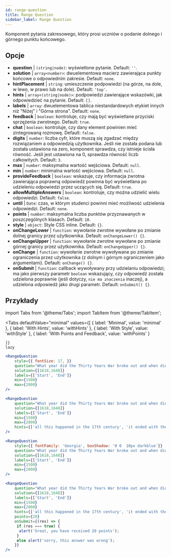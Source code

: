 ```yaml
---
id: range-question
title: Range Question
sidebar_label: Range Question
---
```


Komponent pytania zakresowego, który prosi uczniów o podanie dolnego i górnego punktu końcowego.

## Opcje

* __question__ | `(string|node)`: wyświetlone pytanie. Default: `''`.
* __solution__ | `array<number>`: dwuelementowa macierz zawierająca punkty końcowe o odpowiednim zakresie. Default: `none`.
* __hintPlacement__ | `string`: umieszczenie podpowiedzi (na górze, na dole, w lewo, w prawo lub na dole). Default: `'top'`.
* __hints__ | `array<(string|node)>`: podpowiedzi zawierające wskazówki, jak odpowiedzieć na pytanie. Default: `[]`.
* __labels__ | `array`: dwuelementowa tablica niestandardowych etykiet innych niż "Niżej" i "Górna strona". Default: `none`.
* __feedback__ | `boolean`: kontroluje, czy mają być wyświetlane przyciski sprzężenia zwrotnego. Default: `true`.
* __chat__ | `boolean`: kontroluje, czy dany element powinien mieć zintegrowaną rozmowę. Default: `false`.
* __digits__ | `number`: liczba cyfr, które muszą się zgadzać między rozwiązaniem a odpowiedzią użytkownika. Jeśli nie została podana lub została ustawiona na zero, komponent sprawdza, czy istnieje ścisła równość. Jeśli jest ustawiona na 0, sprawdza równość liczb całkowitych. Default: `3`.
* __max__ | `number`: maksymalna wartość wejściowa. Default: `null`.
* __min__ | `number`: minimalna wartość wejściowa. Default: `null`.
* __provideFeedback__ | `boolean`: wskazuje, czy informacja zwrotna zawierająca poprawną odpowiedź powinna być wyświetlana po udzieleniu odpowiedzi przez uczących się. Default: `true`.
* __allowMultipleAnswers__ | `boolean`: kontroluje, czy można udzielić wielu odpowiedzi. Default: `false`.
* __until__ | `Date`: czas, w którym studenci powinni mieć możliwość udzielenia odpowiedzi. Default: `none`.
* __points__ | `number`: maksymalna liczba punktów przyznawanych w poszczególnych klasach. Default: `10`.
* __style__ | `object`: Style CSS inline. Default: `{}`.
* __onChangeLower__ | `function`: wywołanie zwrotne wywołane po zmianie dolnej granicy przez użytkownika. Default: `onChangeLower() {}`.
* __onChangeUpper__ | `function`: wywołanie zwrotne wywołane po zmianie górnej granicy przez użytkownika. Default: `onChangeUpper() {}`.
* __onChange__ | `function`: wywołanie zwrotne wywoływane po zmianie ograniczenia przez użytkownika (z dolnym i górnym ograniczeniem jako argumentami). Default: `onChange() {}`.
* __onSubmit__ | `function`: callback wywoływany przy udzielaniu odpowiedzi; ma jako pierwszy parametr `boolean` wskazujący, czy odpowiedź została udzielona poprawnie (jeśli dotyczy, `nie ma znaczenia` inaczej), a udzielona odpowiedź jako drugi parametr. Default: `onSubmit() {}`.


## Przykłady

import Tabs from '@theme/Tabs';
import TabItem from '@theme/TabItem';

<Tabs
    defaultValue="minimal"
    values={[
        { label: 'Minimal', value: 'minimal' },
        { label: 'With Hints', value: 'withHints' },
        { label: 'With Style', value: 'withStyle' },
        { label: 'With Points and Feedback', value: 'withPoints' }
        
    ]}
    lazy
>

<TabItem value="minimal">

```jsx live
<RangeQuestion
    style={{ fontSize: 17, }}
    question="What year did the Thirty Years War broke out and when did it?"
    solution={[1618,1648]}
    labels={['Start', 'End']}
    min={1500}
    max={2000}
/>
```

</TabItem>

<TabItem value="withHints">

```jsx live
<RangeQuestion
    question="What year did the Thirty Years War broke out and when did it?"
    solution={[1618,1648]}
    labels={['Start', 'End']}
    min={1500}
    max={2000}
    hints={['all this happened in the 17th century', 'it ended with the Peace of Westphalia in 1648']}
/>
```

</TabItem>

<TabItem value="withStyle">

```jsx live
<RangeQuestion
    style={{ fontFamily: 'Georgia', boxShadow: '0 0  10px darkblue'}}
    question="What year did the Thirty Years War broke out and when did it?"
    solution={[1618,1648]}
    labels={['Start', 'End']}
    min={1500}
    max={2000}
/>
```

</TabItem>

<TabItem value="withPoints">

```jsx live
<RangeQuestion
    question="What year did the Thirty Years War broke out and when did it?"
    solution={[1618,1648]}
    labels={['Start', 'End']}
    min={1500}
    max={2000}
    hints={['all this happened in the 17th century', 'it ended with the Peace of Westphalia in 1648']}
    points={20}
    onSubmit={(res) => {
     if (res === true) {
      alert('Great, you have received 20 points');
     }
     else alert('sorry, this answer was wrong');
    }}
/>
```

</TabItem>

</Tabs>
